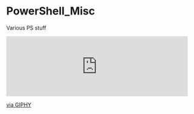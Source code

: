 # PowerShell_Misc
Various PS stuff

<iframe src="https://giphy.com/embed/gGEQUOp7cdSi7BKlD7" width="480" height="159" frameBorder="0" class="giphy-embed" allowFullScreen></iframe><p><a href="https://giphy.com/gifs/gGEQUOp7cdSi7BKlD7">via GIPHY</a></p>
